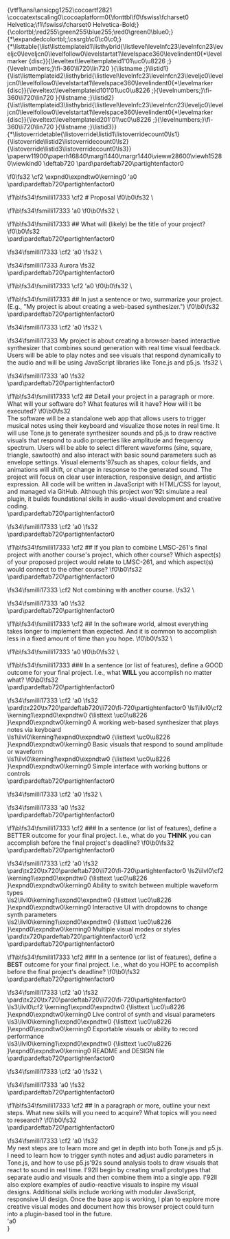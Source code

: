 {\rtf1\ansi\ansicpg1252\cocoartf2821
\cocoatextscaling0\cocoaplatform0{\fonttbl\f0\fswiss\fcharset0 Helvetica;\f1\fswiss\fcharset0 Helvetica-Bold;}
{\colortbl;\red255\green255\blue255;\red0\green0\blue0;}
{\*\expandedcolortbl;;\cssrgb\c0\c0\c0;}
{\*\listtable{\list\listtemplateid1\listhybrid{\listlevel\levelnfc23\levelnfcn23\leveljc0\leveljcn0\levelfollow0\levelstartat1\levelspace360\levelindent0{\*\levelmarker \{disc\}}{\leveltext\leveltemplateid1\'01\uc0\u8226 ;}{\levelnumbers;}\fi-360\li720\lin720 }{\listname ;}\listid1}
{\list\listtemplateid2\listhybrid{\listlevel\levelnfc23\levelnfcn23\leveljc0\leveljcn0\levelfollow0\levelstartat1\levelspace360\levelindent0{\*\levelmarker \{disc\}}{\leveltext\leveltemplateid101\'01\uc0\u8226 ;}{\levelnumbers;}\fi-360\li720\lin720 }{\listname ;}\listid2}
{\list\listtemplateid3\listhybrid{\listlevel\levelnfc23\levelnfcn23\leveljc0\leveljcn0\levelfollow0\levelstartat1\levelspace360\levelindent0{\*\levelmarker \{disc\}}{\leveltext\leveltemplateid201\'01\uc0\u8226 ;}{\levelnumbers;}\fi-360\li720\lin720 }{\listname ;}\listid3}}
{\*\listoverridetable{\listoverride\listid1\listoverridecount0\ls1}{\listoverride\listid2\listoverridecount0\ls2}{\listoverride\listid3\listoverridecount0\ls3}}
\paperw11900\paperh16840\margl1440\margr1440\vieww28600\viewh15280\viewkind0
\deftab720
\pard\pardeftab720\partightenfactor0

\f0\fs32 \cf2 \expnd0\expndtw0\kerning0
\'a0\
\pard\pardeftab720\partightenfactor0

\f1\b\fs34\fsmilli17333 \cf2 # Proposal
\f0\b0\fs32 \

\f1\b\fs34\fsmilli17333 \'a0
\f0\b0\fs32 \

\f1\b\fs34\fsmilli17333 ## What will (likely) be the title of your project?
\f0\b0\fs32 \
\pard\pardeftab720\partightenfactor0

\fs34\fsmilli17333 \cf2 \'a0
\fs32 \

\fs34\fsmilli17333 Aurora
\fs32 \
\pard\pardeftab720\partightenfactor0

\f1\b\fs34\fsmilli17333 \cf2 \'a0
\f0\b0\fs32 \

\f1\b\fs34\fsmilli17333 ## In just a sentence or two, summarize your project. (E.g., "My project is about creating a web-based synthesizer.")
\f0\b0\fs32 \
\pard\pardeftab720\partightenfactor0

\fs34\fsmilli17333 \cf2 \'a0
\fs32 \

\fs34\fsmilli17333 My project is about creating a browser-based interactive synthesizer that combines sound generation with real time visual feedback. Users will be able to play notes and see visuals that respond dynamically to the audio and will be using JavaScript libraries like Tone.js and p5.js. 
\fs32 \

\fs34\fsmilli17333 \'a0
\fs32 \
\pard\pardeftab720\partightenfactor0

\f1\b\fs34\fsmilli17333 \cf2 ## Detail your project in a paragraph or more. What will your software do? What features will it have? How will it be executed?
\f0\b0\fs32 \
The software will be a standalone web app that allows users to trigger musical notes using their keyboard and visualize those notes in real time. It will use Tone.js to generate synthesizer sounds and p5.js to draw reactive visuals that respond to audio properties like amplitude and frequency spectrum. Users will be able to select different waveforms (sine, square, triangle, sawtooth) and also interact with basic sound parameters such as envelope settings. Visual elements\'97such as shapes, colour fields, and animations will shift, or change in response to the generated sound. The project will focus on clear user interaction, responsive design, and artistic expression. All code will be written in JavaScript with HTML/CSS for layout, and managed via GitHub. Although this project won\'92t simulate a real plugin, it builds foundational skills in audio-visual development and creative coding.\
\pard\pardeftab720\partightenfactor0

\fs34\fsmilli17333 \cf2 \'a0
\fs32 \
\pard\pardeftab720\partightenfactor0

\f1\b\fs34\fsmilli17333 \cf2 ## If you plan to combine LMSC-261's final project with another course's project, which other course? Which aspect(s) of your proposed project would relate to LMSC-261, and which aspect(s) would connect to the other course?
\f0\b0\fs32 \
\pard\pardeftab720\partightenfactor0

\fs34\fsmilli17333 \cf2 Not combining with another course. 
\fs32 \

\fs34\fsmilli17333 \'a0
\fs32 \
\pard\pardeftab720\partightenfactor0

\f1\b\fs34\fsmilli17333 \cf2 ## In the software world, almost everything takes longer to implement than expected. And it is common to accomplish less in a fixed amount of time than you hope.
\f0\b0\fs32 \

\f1\b\fs34\fsmilli17333 \'a0
\f0\b0\fs32 \

\f1\b\fs34\fsmilli17333 ### In a sentence (or list of features), define a GOOD outcome for your final project. I.e., what **WILL** you accomplish no matter what?
\f0\b0\fs32 \
\pard\pardeftab720\partightenfactor0

\fs34\fsmilli17333 \cf2 \'a0
\fs32 \
\pard\tx220\tx720\pardeftab720\li720\fi-720\partightenfactor0
\ls1\ilvl0\cf2 \kerning1\expnd0\expndtw0 {\listtext	\uc0\u8226 	}\expnd0\expndtw0\kerning0
A working web-based synthesizer that plays notes via keyboard\
\ls1\ilvl0\kerning1\expnd0\expndtw0 {\listtext	\uc0\u8226 	}\expnd0\expndtw0\kerning0
Basic visuals that respond to sound amplitude or waveform\
\ls1\ilvl0\kerning1\expnd0\expndtw0 {\listtext	\uc0\u8226 	}\expnd0\expndtw0\kerning0
Simple interface with working buttons or controls\
\pard\pardeftab720\partightenfactor0

\fs34\fsmilli17333 \cf2 \'a0
\fs32 \

\fs34\fsmilli17333 \'a0
\fs32 \
\pard\pardeftab720\partightenfactor0

\f1\b\fs34\fsmilli17333 \cf2 ### In a sentence (or list of features), define a BETTER outcome for your final project. I.e., what do you **THINK** you can accomplish before the final project's deadline?
\f0\b0\fs32 \
\pard\pardeftab720\partightenfactor0

\fs34\fsmilli17333 \cf2 \'a0
\fs32 \
\pard\tx220\tx720\pardeftab720\li720\fi-720\partightenfactor0
\ls2\ilvl0\cf2 \kerning1\expnd0\expndtw0 {\listtext	\uc0\u8226 	}\expnd0\expndtw0\kerning0
Ability to switch between multiple waveform types\
\ls2\ilvl0\kerning1\expnd0\expndtw0 {\listtext	\uc0\u8226 	}\expnd0\expndtw0\kerning0
Interactive UI with dropdowns to change synth parameters\
\ls2\ilvl0\kerning1\expnd0\expndtw0 {\listtext	\uc0\u8226 	}\expnd0\expndtw0\kerning0
Multiple visual modes or styles \
\pard\tx720\pardeftab720\partightenfactor0
\cf2 \
\pard\pardeftab720\partightenfactor0

\f1\b\fs34\fsmilli17333 \cf2 ### In a sentence (or list of features), define a **BEST** outcome for your final project. I.e., what do you HOPE to accomplish before the final project's deadline?
\f0\b0\fs32 \
\pard\pardeftab720\partightenfactor0

\fs34\fsmilli17333 \cf2 \'a0
\fs32 \
\pard\tx220\tx720\pardeftab720\li720\fi-720\partightenfactor0
\ls3\ilvl0\cf2 \kerning1\expnd0\expndtw0 {\listtext	\uc0\u8226 	}\expnd0\expndtw0\kerning0
Live control of synth and visual parameters\
\ls3\ilvl0\kerning1\expnd0\expndtw0 {\listtext	\uc0\u8226 	}\expnd0\expndtw0\kerning0
Exportable visuals or ability to record performance\
\ls3\ilvl0\kerning1\expnd0\expndtw0 {\listtext	\uc0\u8226 	}\expnd0\expndtw0\kerning0
README and DESIGN file\
\pard\pardeftab720\partightenfactor0

\fs34\fsmilli17333 \cf2 \'a0
\fs32 \

\fs34\fsmilli17333 \'a0
\fs32 \
\pard\pardeftab720\partightenfactor0

\f1\b\fs34\fsmilli17333 \cf2 ## In a paragraph or more, outline your next steps. What new skills will you need to acquire? What topics will you need to research?
\f0\b0\fs32 \
\pard\pardeftab720\partightenfactor0

\fs34\fsmilli17333 \cf2 \'a0
\fs32 \
My next steps are to learn more and get in depth into both Tone.js and p5.js. I need to learn how to trigger synth notes and adjust audio parameters in Tone.js, and how to use p5.js\'92s sound analysis tools to draw visuals that react to sound in real time. I\'92ll begin by creating small prototypes that separate audio and visuals and then combine them into a single app. I\'92ll also explore examples of audio-reactive visuals to inspire my visual designs. Additional skills include working with modular JavaScript, responsive UI design. Once the base app is working, I plan to explore more creative visual modes and document how this browser project could turn into a plugin-based tool in the future.\
\'a0\
}